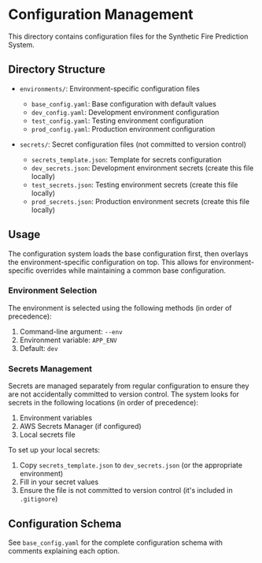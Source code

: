 # Configuration Management

This directory contains configuration files for the Synthetic Fire Prediction System.

## Directory Structure

- `environments/`: Environment-specific configuration files
  - `base_config.yaml`: Base configuration with default values
  - `dev_config.yaml`: Development environment configuration
  - `test_config.yaml`: Testing environment configuration
  - `prod_config.yaml`: Production environment configuration

- `secrets/`: Secret configuration files (not committed to version control)
  - `secrets_template.json`: Template for secrets configuration
  - `dev_secrets.json`: Development environment secrets (create this file locally)
  - `test_secrets.json`: Testing environment secrets (create this file locally)
  - `prod_secrets.json`: Production environment secrets (create this file locally)

## Usage

The configuration system loads the base configuration first, then overlays the environment-specific configuration on top. This allows for environment-specific overrides while maintaining a common base configuration.

### Environment Selection

The environment is selected using the following methods (in order of precedence):

1. Command-line argument: `--env`
2. Environment variable: `APP_ENV`
3. Default: `dev`

### Secrets Management

Secrets are managed separately from regular configuration to ensure they are not accidentally committed to version control. The system looks for secrets in the following locations (in order of precedence):

1. Environment variables
2. AWS Secrets Manager (if configured)
3. Local secrets file

To set up your local secrets:

1. Copy `secrets_template.json` to `dev_secrets.json` (or the appropriate environment)
2. Fill in your secret values
3. Ensure the file is not committed to version control (it's included in `.gitignore`)

## Configuration Schema

See `base_config.yaml` for the complete configuration schema with comments explaining each option.